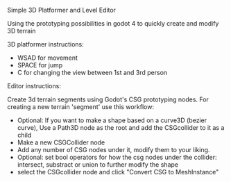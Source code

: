 Simple 3D Platformer and Level Editor

Using the prototyping possibilities in godot 4 to quickly create and modify 3D terrain 



3D platformer instructions:
-  WSAD for movement
-  SPACE for jump
-  C for changing the view between 1st and 3rd person


Editor instructions:

Create 3d terrain segments using Godot's CSG prototyping nodes. For creating a new terrain 'segment' use this workflow:

- Optional: If you want to make a shape based on a curve3D (bezier curve), Use a Path3D node as the root and add the CSGcollider to it as a child
- Make a new CSGCollider node
- Add any number of CSG<shape> nodes under it, modify them to your liking.
- Optional: set bool operators for how the csg nodes under the collider: intersect, substract or union to further modify the shape
- select the CSGcollider node and click "Convert CSG to MeshInstance"

